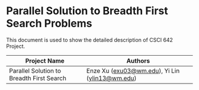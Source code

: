 
Parallel Solution to Breadth First Search Problems
===========================


This document is used to show the detailed description of CSCI 642 Project.


 
| Project Name | Authors                                        |
| ---- |------------------------------------------------|
| Parallel Solution to Breadth First Search | Enze Xu (exu03@wm.edu), Yi Lin (ylin13@wm.edu) |


